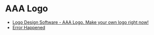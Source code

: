 # AAA Logo

- [Logo Design Software - AAA Logo. Make your own logo right now!](https://www.aaa-logo.com/)
- [Error Happened](http://D:\GoogleEmpire\Sites\www94210489\Root\Templates\Html.News.1001)
